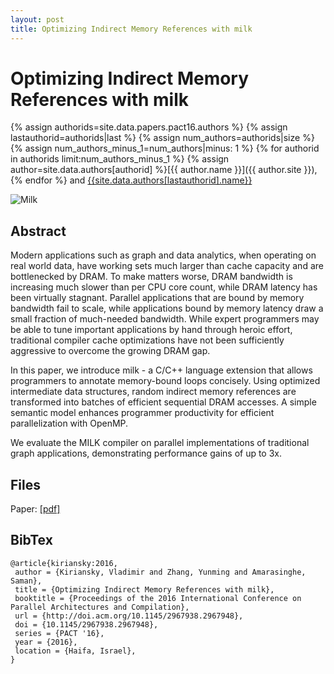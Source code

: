 ```yaml
---
layout: post
title: Optimizing Indirect Memory References with milk
---
```

Optimizing Indirect Memory References with milk
=========================================

{% assign authorids=site.data.papers.pact16.authors %}
{% assign lastauthorid=authorids|last %}
{% assign num_authors=authorids|size %}
{% assign num_authors_minus_1=num_authors|minus: 1 %}
{% for authorid in authorids limit:num_authors_minus_1 %} {% assign author=site.data.authors[authorid] %}[{{ author.name }}]({{ author.site }}), {% endfor %} and 
[{{site.data.authors[lastauthorid].name}}]({{site.data.authors[lastauthorid].site}})

![Milk](http://groups.csail.mit.edu/commit/images/milk.jpg)

## Abstract
Modern applications such as graph and data analytics, when operating on real world data, have working sets much larger than cache capacity and are bottlenecked by DRAM. To make matters worse, DRAM bandwidth is increasing much slower than per CPU core count, while DRAM latency has been virtually stagnant. Parallel applications that are bound by memory bandwidth fail to scale, while applications bound by memory latency draw a small fraction of much-needed bandwidth. While expert programmers may be able to tune important applications by hand through heroic effort, traditional compiler cache optimizations have not been sufficiently aggressive to overcome the growing DRAM gap.

In this paper, we introduce milk - a C/C++ language extension that allows programmers to annotate memory-bound loops concisely. Using optimized intermediate data structures, random indirect memory references are transformed into batches of efficient sequential DRAM accesses. A simple semantic model enhances programmer productivity for efficient parallelization with OpenMP.

We evaluate the MILK compiler on parallel implementations of traditional graph applications, demonstrating performance gains of up to 3x.

## Files
Paper: [[pdf]]({{site.data.papers.pact16.paper}})

## BibTex
    @article{kiriansky:2016,
     author = {Kiriansky, Vladimir and Zhang, Yunming and Amarasinghe, Saman},
     title = {Optimizing Indirect Memory References with milk},
     booktitle = {Proceedings of the 2016 International Conference on Parallel Architectures and Compilation},
     url = {http://doi.acm.org/10.1145/2967938.2967948},
     doi = {10.1145/2967938.2967948},
     series = {PACT '16},
     year = {2016},
     location = {Haifa, Israel},
    }
